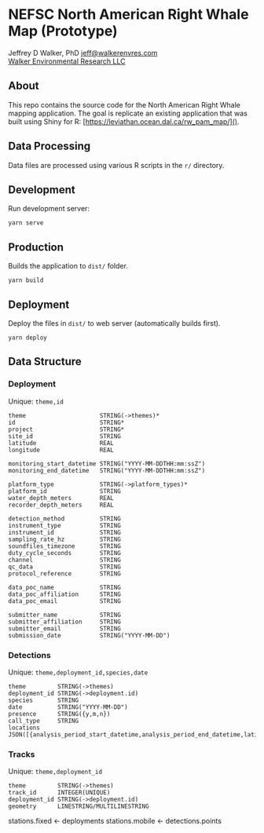 NEFSC North American Right Whale Map (Prototype)
================================================

Jeffrey D Walker, PhD <jeff@walkerenvres.com>  
[Walker Environmental Research LLC](https://walkerenvres.com)

## About

This repo contains the source code for the North American Right Whale mapping application. The goal is replicate an existing application that was built using Shiny for R: [https://leviathan.ocean.dal.ca/rw_pam_map/]().

## Data Processing

Data files are processed using various R scripts in the `r/` directory.

## Development

Run development server:

```
yarn serve
```

## Production

Builds the application to `dist/` folder.

```
yarn build
```

## Deployment

Deploy the files in `dist/` to web server (automatically builds first).

```
yarn deploy
```

## Data Structure

### Deployment

Unique: `theme,id`

```
theme                     STRING(->themes)*
id                        STRING*
project                   STRING*
site_id                   STRING
latitude                  REAL
longitude                 REAL

monitoring_start_datetime STRING("YYYY-MM-DDTHH:mm:ssZ")
monitoring_end_datetime   STRING("YYYY-MM-DDTHH:mm:ssZ")

platform_type             STRING(->platform_types)*
platform_id               STRING
water_depth_meters        REAL
recorder_depth_meters     REAL

detection_method          STRING
instrument_type           STRING
instrument_id             STRING
sampling_rate_hz          STRING
soundfiles_timezone       STRING
duty_cycle_seconds        STRING
channel                   STRING
qc_data                   STRING
protocol_reference        STRING

data_poc_name             STRING
data_poc_affiliation      STRING
data_poc_email            STRING

submitter_name            STRING
submitter_affiliation     STRING
submitter_email           STRING
submission_date           STRING("YYYY-MM-DD")
```

### Detections

Unique: `theme,deployment_id,species,date`

```
theme         STRING(->themes)
deployment_id STRING(->deployment.id)
species       STRING
date          STRING("YYYY-MM-DD")
presence      STRING({y,m,n})
call_type     STRING
locations     JSON([{analysis_period_start_datetime,analysis_period_end_datetime,latitude,longitude}])
```

### Tracks

Unique: `theme,deployment_id`

```
theme         STRING(->themes)
track_id      INTEGER(UNIQUE)
deployment_id STRING(->deployment.id)
geometry      LINESTRING/MULTILINESTRING
```

stations.fixed <- deployments
stations.mobile <- detections.points